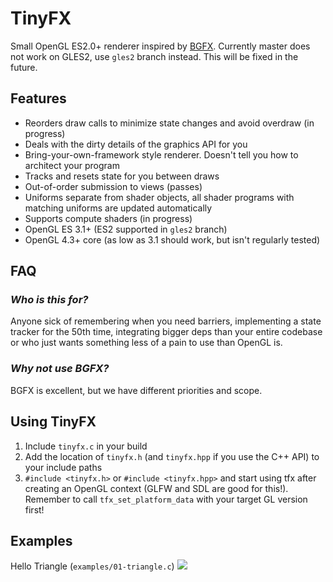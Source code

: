 # TinyFX
Small OpenGL ES2.0+ renderer inspired by [BGFX](https://github.com/bkaradzic/bgfx). Currently master does not work on GLES2, use `gles2` branch instead. This will be fixed in the future.

## Features
- Reorders draw calls to minimize state changes and avoid overdraw (in progress)
- Deals with the dirty details of the graphics API for you
- Bring-your-own-framework style renderer. Doesn't tell you how to architect your program
- Tracks and resets state for you between draws
- Out-of-order submission to views (passes)
- Uniforms separate from shader objects, all shader programs with matching uniforms are updated automatically
- Supports compute shaders (in progress)
- OpenGL ES 3.1+ (ES2 supported in `gles2` branch)
- OpenGL 4.3+ core (as low as 3.1 should work, but isn't regularly tested)
<!-- - Supports stereo rendering for VR -->

## FAQ
### *Who is this for?*
Anyone sick of remembering when you need barriers, implementing a state tracker for the 50th time, integrating bigger deps than your entire codebase or who just wants something less of a pain to use than OpenGL is.

### *Why not use BGFX?*
BGFX is excellent, but we have different priorities and scope.

## Using TinyFX
1. Include `tinyfx.c` in your build
2. Add the location of `tinyfx.h` (and `tinyfx.hpp` if you use the C++ API) to your include paths
3. `#include <tinyfx.h>` or `#include <tinyfx.hpp>` and start using tfx after creating an OpenGL context (GLFW and SDL are good for this!). Remember to call `tfx_set_platform_data` with your target GL version first!

## Examples

Hello Triangle (`examples/01-triangle.c`)
![](https://github.com/shakesoda/tinyfx/raw/master/examples/01-triangle.png)

<!-- Hello C++ (`examples/hello_cpp.cpp) -->
<!-- Transient buffers -->
<!-- Compute -->
<!-- Shadows -->
<!-- ImGui -->
<!-- Skeletal animation? -->
